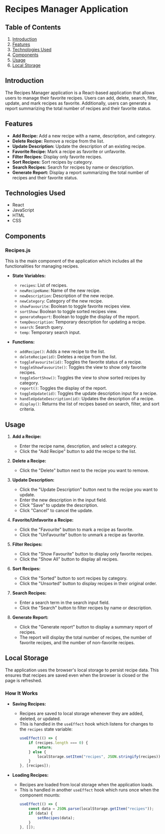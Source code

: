 # Recipes Manager Application

## Table of Contents

1. [Introduction](#introduction)
2. [Features](#features)
3. [Technologies Used](#technologies-used)
4. [Components](#components)
5. [Usage](#usage)
6. [Local Storage](#local-storage)



## Introduction

The Recipes Manager application is a React-based application that allows users to manage their favorite recipes. Users can add, delete, search, filter, update, and mark recipes as favorite. Additionally, users can generate a report summarizing the total number of recipes and their favorite status.

## Features

- **Add Recipe:** Add a new recipe with a name, description, and category.
- **Delete Recipe:** Remove a recipe from the list.
- **Update Description:** Update the description of an existing recipe.
- **Favorite Recipe:** Mark a recipe as favorite or unfavorite.
- **Filter Recipes:** Display only favorite recipes.
- **Sort Recipes:** Sort recipes by category.
- **Search Recipes:** Search for recipes by name or description.
- **Generate Report:** Display a report summarizing the total number of recipes and their favorite status.

## Technologies Used

- React
- JavaScript
- HTML
- CSS

## Components

### Recipes.js

This is the main component of the application which includes all the functionalities for managing recipes.

- **State Variables:**
  - `recipes`: List of recipes.
  - `newRecipeName`: Name of the new recipe.
  - `newDescription`: Description of the new recipe.
  - `newCategory`: Category of the new recipe.
  - `showFavourite`: Boolean to toggle favorite recipes view.
  - `sortShow`: Boolean to toggle sorted recipes view.
  - `generateReport`: Boolean to toggle the display of the report.
  - `tempDescription`: Temporary description for updating a recipe.
  - `search`: Search query.
  - `temp`: Temporary search input.

- **Functions:**
  - `addRecipe()`: Adds a new recipe to the list.
  - `deleteRecipe(id)`: Deletes a recipe from the list.
  - `toggleFavourite(id)`: Toggles the favorite status of a recipe.
  - `toggleShowFavourite()`: Toggles the view to show only favorite recipes.
  - `toggleSortShow()`: Toggles the view to show sorted recipes by category.
  - `report()`: Toggles the display of the report.
  - `toggleUpdate(id)`: Toggles the update description input for a recipe.
  - `handleUpdateDescription(id)`: Updates the description of a recipe.
  - `display()`: Returns the list of recipes based on search, filter, and sort criteria.

## Usage

1. **Add a Recipe:**
   - Enter the recipe name, description, and select a category.
   - Click the "Add Recipe" button to add the recipe to the list.

2. **Delete a Recipe:**
   - Click the "Delete" button next to the recipe you want to remove.

3. **Update Description:**
   - Click the "Update Description" button next to the recipe you want to update.
   - Enter the new description in the input field.
   - Click "Save" to update the description.
   - Click "Cancel" to cancel the update.

4. **Favorite/Unfavorite a Recipe:**
   - Click the "Favourite" button to mark a recipe as favorite.
   - Click the "UnFavourite" button to unmark a recipe as favorite.

5. **Filter Recipes:**
   - Click the "Show Favourite" button to display only favorite recipes.
   - Click the "Show All" button to display all recipes.

6. **Sort Recipes:**
   - Click the "Sorted" button to sort recipes by category.
   - Click the "Unsorted" button to display recipes in their original order.

7. **Search Recipes:**
   - Enter a search term in the search input field.
   - Click the "Search" button to filter recipes by name or description.

8. **Generate Report:**
   - Click the "Generate report" button to display a summary report of recipes.
   - The report will display the total number of recipes, the number of favorite recipes, and the number of non-favorite recipes.

## Local Storage

The application uses the browser's local storage to persist recipe data. This ensures that recipes are saved even when the browser is closed or the page is refreshed.

### How It Works

- **Saving Recipes:**
  - Recipes are saved to local storage whenever they are added, deleted, or updated.
  - This is handled in the `useEffect` hook which listens for changes to the `recipes` state variable:
    ```javascript
    useEffect(() => {
        if (recipes.length === 0) {
            return;
        } else {
            localStorage.setItem("recipes", JSON.stringify(recipes));
        }
    }, [recipes]);
    ```

- **Loading Recipes:**
  - Recipes are loaded from local storage when the application loads.
  - This is handled in another `useEffect` hook which runs once when the component mounts:
    ```javascript
    useEffect(() => {
        const data = JSON.parse(localStorage.getItem("recipes"));
        if (data) {
            setRecipes(data);
        }
    }, []);
    ```




